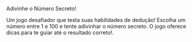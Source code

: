  Adivinhe o Número Secreto!
 
Um jogo desafiador que testa suas habilidades de dedução! Escolha um número entre 1 e 100 e tente adivinhar o número secreto. O jogo oferece dicas para te guiar até o resultado correto!.





